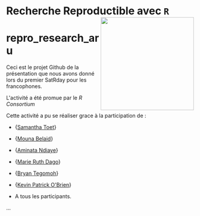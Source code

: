# Recherche Reproductible avec `R` [<img src="https://satrdays.org/blog/mainimage-francophone.png" align="right" width="250">](https://satrdays.org/blog/2022/07/20/2022-francophone/#)

# repro_research_aru

Ceci est le projet Github de la présentation que nous avons donné lors du premier SatRday pour les francophones. 

L'activité a été promue par le *R Consortium*

Cette activité a pu se réaliser grace à la participation de :
* {[Samantha Toet](https://twitter.com/samantha_toet?lang=en)}
* {[Mouna Belaid](https://twitter.com/mounaa_belaid?lang=en)}
* {[Aminata Ndiaye](https://twitter.com/aminata_fadl)}
* {[Marie Ruth Dago](https://www.researchgate.net/profile/Marie-Dago)}
* {[Bryan Tegomoh](https://www.linkedin.com/in/bryan-tegomoh-md-mph-b0449b75/)}
* {[Kevin Patrick O'Brien](https://twitter.com/dragonflystats?lang=en)}

* A tous les participants.

...


